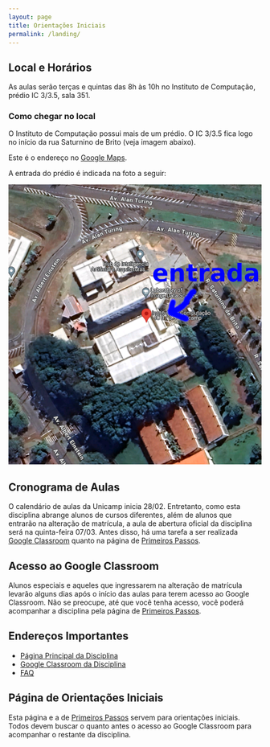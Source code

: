 ```yaml
---
layout: page
title: Orientações Iniciais
permalink: /landing/
---
```


## Local e Horários

As aulas serão terças e quintas das 8h às 10h no Instituto de Computação, prédio IC 3/3.5, sala 351.

### Como chegar no local

O Instituto de Computação possui mais de um prédio. O IC 3/3.5 fica logo no início da rua Saturnino de Brito (veja imagem abaixo).

Este é o endereço no [Google Maps](https://maps.app.goo.gl/uhgVRw3zTV51Z7Mm8).

A entrada do prédio é indicada na foto a seguir:

![Entrada do IC 3/3.5](landing/2024/mapa-ic3.png)

## Cronograma de Aulas

O calendário de aulas da Unicamp inicia 28/02. Entretanto, como esta disciplina abrange alunos de cursos diferentes, além de alunos que entrarão na alteração de matrícula, a aula de abertura oficial da disciplina será na quinta-feira 07/03. Antes disso, há uma tarefa a ser realizada [Google Classroom](https://classroom.google.com/c/NjU2Njk1MDEwNDUx) quanto na página de [Primeiros Passos](start.md). 

## Acesso ao Google Classroom

Alunos especiais e aqueles que ingressarem na alteração de matrícula levarão alguns dias após o início das aulas para terem acesso ao Google Classroom. Não se preocupe, até que você tenha acesso, você poderá acompanhar a disciplina pela página de [Primeiros Passos](start.md).

## Endereços Importantes

* [Página Principal da Disciplina](/)
* [Google Classroom da Disciplina](https://classroom.google.com/c/NjU2Njk1MDEwNDUx)
* [FAQ](faq.md)

## Página de Orientações Iniciais

Esta página e a de [Primeiros Passos](start.md) servem para orientações iniciais. Todos devem buscar o quanto antes o acesso ao Google Classroom para acompanhar o restante da disciplina.

